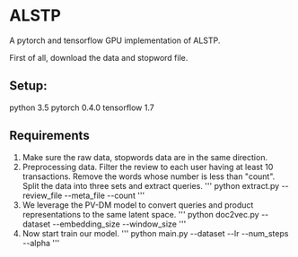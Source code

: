 # ALSTP
A pytorch and tensorflow GPU implementation of ALSTP.

First of all, download the data and stopword file.

## Setup:
python 3.5
pytorch 0.4.0
tensorflow 1.7

## Requirements
1. Make sure the raw data, stopwords data are in the same direction.
2. Preprocessing data. Filter the review to each user having at least 10 
   transactions. Remove the words whose number is less than "count". Split the 
   data into three sets and extract queries.
   '''
   python extract.py --review_file --meta_file --count
   '''
3. We leverage the PV-DM model to convert queries and product representations
   to the same latent space.
   '''
   python doc2vec.py --dataset --embedding_size --window_size
   '''
4. Now start train our model. 
   '''
   python main.py --dataset --lr --num_steps --alpha
   '''
